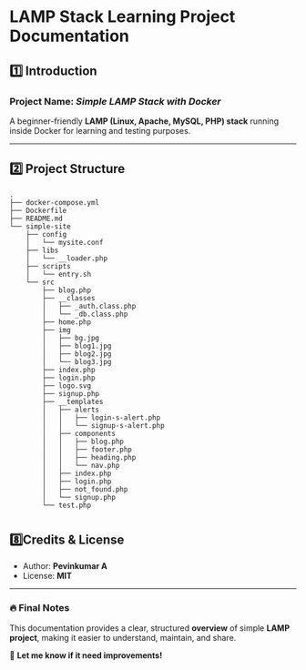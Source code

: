 # **LAMP Stack Learning Project Documentation**  

## **1️⃣ Introduction**  
### **Project Name:** *Simple LAMP Stack with Docker*  
A beginner-friendly **LAMP (Linux, Apache, MySQL, PHP) stack** running inside Docker for learning and testing purposes.  

---

## **2️⃣ Project Structure**  
```
.
├── docker-compose.yml
├── Dockerfile
├── README.md
└── simple-site
    ├── config
    │   └── mysite.conf
    ├── libs
    │   └── __loader.php
    ├── scripts
    │   └── entry.sh
    └── src
        ├── blog.php
        ├── __classes
        │   ├── _auth.class.php
        │   └── _db.class.php
        ├── home.php
        ├── img
        │   ├── bg.jpg
        │   ├── blog1.jpg
        │   ├── blog2.jpg
        │   └── blog3.jpg
        ├── index.php
        ├── login.php
        ├── logo.svg
        ├── signup.php
        ├── __templates
        │   ├── alerts
        │   │   ├── login-s-alert.php
        │   │   └── signup-s-alert.php
        │   ├── components
        │   │   ├── blog.php
        │   │   ├── footer.php
        │   │   ├── heading.php
        │   │   └── nav.php
        │   ├── index.php
        │   ├── login.php
        │   ├── not_found.php
        │   └── signup.php
        └── test.php
```
#
#
#
#
#
#
#
#

## **8️⃣Credits & License**  
- Author: **Pevinkumar A**  
- License: **MIT**  

---

### **🔥 Final Notes**  
This documentation provides a clear, structured **overview** of simple **LAMP project**, making it easier to understand, maintain, and share.  

🚀 **Let me know if it need improvements!**

